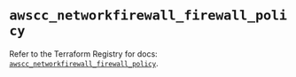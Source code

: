 # `awscc_networkfirewall_firewall_policy`

Refer to the Terraform Registry for docs: [`awscc_networkfirewall_firewall_policy`](https://registry.terraform.io/providers/hashicorp/awscc/0.70.0/docs/resources/networkfirewall_firewall_policy).
